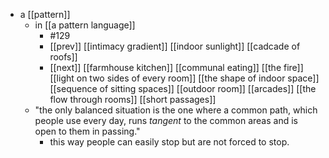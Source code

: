 - a [[pattern]]
	- in [[a pattern language]]
		- #129
		- [[prev]] [[intimacy gradient]] [[indoor sunlight]] [[cadcade of roofs]]
		- [[next]] [[farmhouse kitchen]] [[communal eating]] [[the fire]] [[light on two sides of every room]] [[the shape of indoor space]] [[sequence of sitting spaces]] [[outdoor room]] [[arcades]] [[the flow through rooms]] [[short passages]]
	- "the only balanced situation is the one where a common path, which people use every day, runs *tangent* to the common areas and is open to them in passing."
		- this way people can easily stop but are not forced to stop.